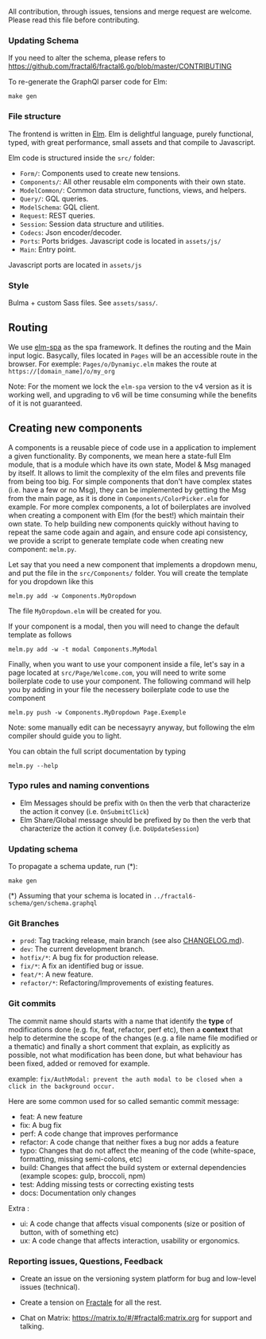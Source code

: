All contribution, through issues, tensions and merge request are welcome.
Please read this file before contributing.

### Updating Schema

If you need to alter the schema, please refers to https://github.com/fractal6/fractal6.go/blob/master/CONTRIBUTING

To re-generate the GraphQl parser code for Elm:

    make gen

### File structure

The frontend is written in [Elm](https://elm-lang.org/).
Elm is delightful language, purely functional, typed, with great performance, small assets and that compile to Javascript.


Elm code is structured inside the `src/` folder:

- `Form/`: Components used to create new tensions.
- `Components/`: All other reusable elm components with their own state.
- `ModelCommon/`: Common data structure, functions, views, and helpers.
- `Query/`: GQL queries.
- `ModelSchema`: GQL client.
- `Request`: REST queries.
- `Session`: Session data structure and utilities.
- `Codecs`: Json encoder/decoder.
- `Ports`: Ports bridges. Javascript code is located in `assets/js/`
- `Main`: Entry point.

Javascript ports are located in `assets/js`

### Style

Bulma + custom Sass files. See `assets/sass/`.

## Routing

We use [elm-spa](https://www.elm-spa.dev/) as the spa framework. It defines the routing and the Main input logic. Basycally, files located in `Pages` will be an accessible route in the browser. 
For exemple: `Pages/o/Dynamiyc.elm` makes the route at `https://[domain_name]/o/my_org`

Note: For the moment we lock the `elm-spa` version to the v4 version as it is working well, and upgrading to v6 will be time consuming while the benefits of it is not guaranteed.

## Creating new components

A components is a reusable piece of code use in a application to implement a given functionality.
By components, we mean here a state-full Elm module, that is a module which have its own state, Model & Msg managed by itself. It allows to limit the complexity of the elm files and prevents file from being too big.
For simple components that don't have complex states (i.e. have a few or no Msg), they can be implemented by getting the Msg from the main page, as it is done
in `Components/ColorPicker.elm` for example.
For more complex components, a lot of boilerplates are involved when creating a component with Elm (for the best!) which maintain their own state.
To help building new components quickly without having to repeat the same code again and again, and ensure code api consistency,
we provide a script to generate template code when creating new component:  `melm.py`.

Let say that you need a new component that implements a dropdown menu, and put the file in the `src/Components/` folder.
You will create the template for you dropdown like this

    melm.py add -w Components.MyDropdown

The file `MyDropdown.elm` will be created for you.

If your component is a modal, then you will need to change the default template as follows

    melm.py add -w -t modal Components.MyModal


Finally, when you want to use your component inside a file, let's say in a page located at `src/Page/Welcome.com`, you will need to write some boilerplate code to use your component. The following command will help you by adding in your file the necessery boilerplate code to use the component

    melm.py push -w Components.MyDropdown Page.Exemple

Note: some manually edit can be necessayry anyway, but following the elm compiler should guide you to light.

You can obtain the full script documentation by typing

    melm.py --help



### Typo rules and naming conventions

- Elm Messages should be prefix with `On` then the verb that characterize the action it convey (i.e. `OnSubmitClick`)
- Elm Share/Global message should be prefixed by `Do` then the verb that characterize the action it convey (i.e. `DoUpdateSession`)


### Updating schema

To propagate a schema update, run (\*):

    make gen

(\*) Assuming that your schema is located in `../fractal6-schema/gen/schema.graphql`

### Git Branches

- `prod`: Tag tracking release, main branch (see also [CHANGELOG.md](CHANGELOG.md)).
- `dev`: The current development branch.
- `hotfix/*`: A bug fix for production release.
- `fix/*`: A fix an identified bug or issue.
- `feat/*`: A new feature.
- `refactor/*`: Refactoring/Improvements of existing features.


### Git commits

The commit name should starts with a name that identify the **type** of modifications done (e.g. fix, feat, refactor, perf etc), then a **context** that help to determine the scope of the changes (e.g. a file name file modified or a thematic) and finally a short comment that explain, as explicitly as possible, not what modification has been done, but what behaviour has been fixed, added or removed for example.

example: `fix/AuthModal: prevent the auth modal to be closed when a click in the background occur.`

Here are some common used for so called semantic commit message:

- feat: A new feature
- fix: A bug fix
- perf: A code change that improves performance
- refactor: A code change that neither fixes a bug nor adds a feature
- typo: Changes that do not affect the meaning of the code (white-space, formatting, missing semi-colons, etc)
- build: Changes that affect the build system or external dependencies (example scopes: gulp, broccoli, npm)
- test: Adding missing tests or correcting existing tests
- docs: Documentation only changes

Extra : 
- ui: A code change that affects visual components (size or position of button, with of something etc)
- ux: A code change that affects interaction, usability or ergonomics. 



### Reporting issues, Questions, Feedback

- Create an issue on the versioning system platform for bug and low-level issues (technical).

- Create a tension on [Fractale](https://fractale.co/o/f6) for all the rest.

- Chat on Matrix: https://matrix.to/#/#fractal6:matrix.org for support and talking.
